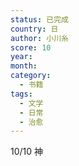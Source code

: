 ```yaml
---
status: 已完成
country: 日
author: 小川糸
score: 10
year:
month:
category:
  - 书籍
tags:
  - 文学
  - 日常
  - 治愈
---
```

10/10 神
